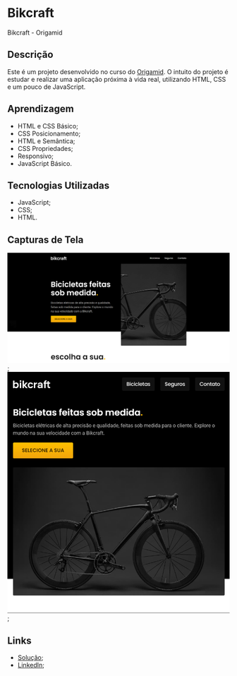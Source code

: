# Bikcraft
Bikcraft - Origamid

## Descrição
Este é um projeto desenvolvido no curso do [Origamid](https://www.origamid.com/). O intuito do projeto é estudar e realizar uma aplicação próxima à vida real, utilizando HTML, CSS e um pouco de JavaScript.

## Aprendizagem
- HTML e CSS Básico;
- CSS Posicionamento;
- HTML e Semântica;
- CSS Propriedades;
- Responsivo;
- JavaScript Básico.

## Tecnologias Utilizadas
- JavaScript;
- CSS;
- HTML.

## Capturas de Tela
![Screenshot da tela principal](./img/screenshots/image.png);
![Screenshot da tela principal responsiva (width: 800px)](./img/screenshots/image-1.png);

## Links
- [Solução](https://viniciussnitram.github.io/bikcraft/);
- [LinkedIn](https://linkedin.com/in/viniciussmartins/);